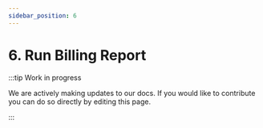 ```yaml
---
sidebar_position: 6
---
```


# 6. Run Billing Report

:::tip Work in progress

We are actively making updates to our docs. If you would like to contribute you can do so directly by editing this page.

:::